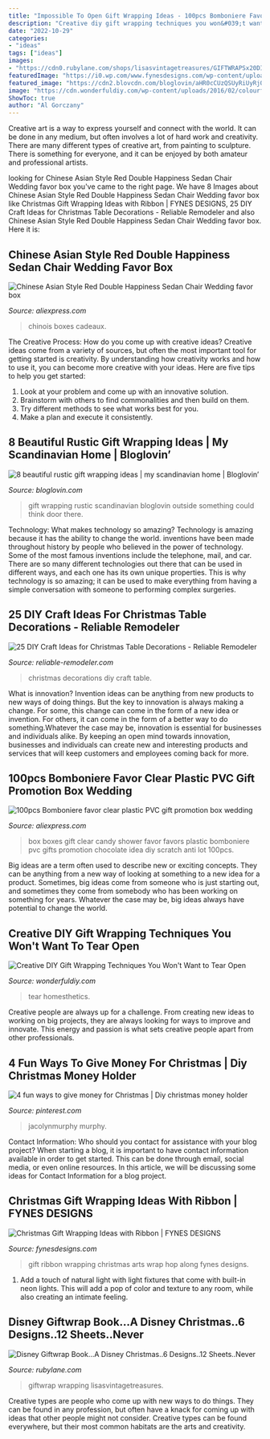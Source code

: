 ```yaml
---
title: "Impossible To Open Gift Wrapping Ideas - 100pcs Bomboniere Favor Clear Plastic Pvc Gift Promotion Box Wedding"
description: "Creative diy gift wrapping techniques you won&#039;t want to tear open"
date: "2022-10-29"
categories:
- "ideas"
tags: ["ideas"]
images:
- "https://cdn0.rubylane.com/shops/lisasvintagetreasures/GIFTWRAPSx20DISNEYx20SHEETSx20BOOK.1L.jpg"
featuredImage: "https://i0.wp.com/www.fynesdesigns.com/wp-content/uploads/2014/12/virginia-gift-wrap.jpg?resize=700%2C995"
featured_image: "https://cdn2.blovcdn.com/bloglovin/aHR0cCUzQSUyRiUyRjQuYnAuYmxvZ3Nwb3QuY29tJTJGLS1oblBraTd3azdZJTJGVm5KMWFKenZzYUklMkZBQUFBQUFBQTVyUSUyRl9HSEdVLXdIei00JTJGczE2MDAlMkYxNjA5NzY5NDYwNV81ZGIzYTg3NmVmX2suanBn?checksum=a2bc92ed4e19f789cc2430db4d4c0b8c0fde1e4f&amp;format=j"
image: "https://cdn.wonderfuldiy.com/wp-content/uploads/2016/02/colourful-tights-wrapping.jpg"
ShowToc: true
author: "Al Gorczany"
---
```



Creative art is a way to express yourself and connect with the world. It can be done in any medium, but often involves a lot of hard work and creativity. There are many different types of creative art, from painting to sculpture. There is something for everyone, and it can be enjoyed by both amateur and professional artists.

	

		
looking for Chinese Asian Style Red Double Happiness Sedan Chair Wedding favor box you've came to the right page. We have 8 Images about Chinese Asian Style Red Double Happiness Sedan Chair Wedding favor box like Christmas Gift Wrapping Ideas with Ribbon | FYNES DESIGNS, 25 DIY Craft Ideas for Christmas Table Decorations - Reliable Remodeler and also Chinese Asian Style Red Double Happiness Sedan Chair Wedding favor box. Here it is:
		
    
## Chinese Asian Style Red Double Happiness Sedan Chair Wedding Favor Box

<img loading=lazy src="https://ae01.alicdn.com/kf/HTB1rQarIVXXXXaZXFXXq6xXFXXX0/Chinese-Asian-Style-Red-Double-Happiness-Sedan-Chair-Wedding-favor-box-50PCS-LOT-party-gift-favor.jpg" onerror="this.onerror=null;this.src='https://tse3.mm.bing.net/th?id=OIP.n7ni-2fpbiBbfSasrEsYNAHaHY&amp;pid=15.1';" alt="Chinese Asian Style Red Double Happiness Sedan Chair Wedding favor box">

_Source: aliexpress.com_

>chinois boxes cadeaux. 

	

The Creative Process: How do you come up with creative ideas?
Creative ideas come from a variety of sources, but often the most important tool for getting started is creativity. By understanding how creativity works and how to use it, you can become more creative with your ideas. Here are five tips to help you get started: 
1. Look at your problem and come up with an innovative solution.
2. Brainstorm with others to find commonalities and then build on them. 
3. Try different methods to see what works best for you. 
4. Make a plan and execute it consistently. 

    
## 8 Beautiful Rustic Gift Wrapping Ideas | My Scandinavian Home | Bloglovin’

<img loading=lazy src="https://cdn2.blovcdn.com/bloglovin/aHR0cCUzQSUyRiUyRjQuYnAuYmxvZ3Nwb3QuY29tJTJGLS1oblBraTd3azdZJTJGVm5KMWFKenZzYUklMkZBQUFBQUFBQTVyUSUyRl9HSEdVLXdIei00JTJGczE2MDAlMkYxNjA5NzY5NDYwNV81ZGIzYTg3NmVmX2suanBn?checksum=a2bc92ed4e19f789cc2430db4d4c0b8c0fde1e4f&amp;format=j" onerror="this.onerror=null;this.src='https://tse1.mm.bing.net/th?id=OIP.-uxtS7sv41L092XBQ40YyQHaLH&amp;pid=15.1';" alt="8 beautiful rustic gift wrapping ideas | my scandinavian home | Bloglovin’">

_Source: bloglovin.com_

>gift wrapping rustic scandinavian bloglovin outside something could think door there. 

	

Technology: What makes technology so amazing?
Technology is amazing because it has the ability to change the world. inventions have been made throughout history by people who believed in the power of technology. Some of the most famous inventions include the telephone, mail, and car. There are so many different technologies out there that can be used in different ways, and each one has its own unique properties. This is why technology is so amazing; it can be used to make everything from having a simple conversation with someone to performing complex surgeries.

    
## 25 DIY Craft Ideas For Christmas Table Decorations - Reliable Remodeler

<img loading=lazy src="http://dyj7luh3166cu.cloudfront.net/wp-content/uploads/sites/6/2016/11/Lanterns.jpg" onerror="this.onerror=null;this.src='https://tse1.mm.bing.net/th?id=OIP.AakqDyeWes3p0ajdlzmKkQAAAA&amp;pid=15.1';" alt="25 DIY Craft Ideas for Christmas Table Decorations - Reliable Remodeler">

_Source: reliable-remodeler.com_

>christmas decorations diy craft table. 

	

What is innovation?
Invention ideas can be anything from new products to new ways of doing things. But the key to innovation is always making a change. For some, this change can come in the form of a new idea or invention. For others, it can come in the form of a better way to do something.Whatever the case may be, innovation is essential for businesses and individuals alike. By keeping an open mind towards innovation, businesses and individuals can create new and interesting products and services that will keep customers and employees coming back for more.

    
## 100pcs Bomboniere Favor Clear Plastic PVC Gift Promotion Box Wedding

<img loading=lazy src="https://ae01.alicdn.com/kf/HTB1RGpCIXXXXXcRXFXXq6xXFXXXq/100pcs-Bomboniere-favor-clear-plastic-PVC-gift-promotion-box-wedding-gift-idea-baby-shower-candy-box.jpg" onerror="this.onerror=null;this.src='https://tse1.mm.bing.net/th?id=OIP.RZkqzmm39oPooajLJa7axwHaHa&amp;pid=15.1';" alt="100pcs Bomboniere favor clear plastic PVC gift promotion box wedding">

_Source: aliexpress.com_

>box boxes gift clear candy shower favor favors plastic bomboniere pvc gifts promotion chocolate idea diy scratch anti lot 100pcs. 

	

Big ideas are a term often used to describe new or exciting concepts. They can be anything from a new way of looking at something to a new idea for a product. Sometimes, big ideas come from someone who is just starting out, and sometimes they come from somebody who has been working on something for years. Whatever the case may be, big ideas always have potential to change the world.

    
## Creative DIY Gift Wrapping Techniques You Won&#039;t Want To Tear Open

<img loading=lazy src="https://cdn.wonderfuldiy.com/wp-content/uploads/2016/02/colourful-tights-wrapping.jpg" onerror="this.onerror=null;this.src='https://tse2.mm.bing.net/th?id=OIP.KN7hN2aMEM_h5Vln9fmFLwHaFh&amp;pid=15.1';" alt="Creative DIY Gift Wrapping Techniques You Won&#039;t Want to Tear Open">

_Source: wonderfuldiy.com_

>tear homesthetics. 

	

Creative people are always up for a challenge. From creating new ideas to working on big projects, they are always looking for ways to improve and innovate. This energy and passion is what sets creative people apart from other professionals.

    
## 4 Fun Ways To Give Money For Christmas | Diy Christmas Money Holder

<img loading=lazy src="https://i.pinimg.com/originals/71/26/2e/71262ed041ebb7a4fb958e260ab9e282.jpg" onerror="this.onerror=null;this.src='https://tse2.mm.bing.net/th?id=OIP.qU86AMqb4uxmIrYx9T6OzAHaK3&amp;pid=15.1';" alt="4 fun ways to give money for Christmas | Diy christmas money holder">

_Source: pinterest.com_

>jacolynmurphy murphy. 

	

Contact Information: Who should you contact for assistance with your blog project?
When starting a blog, it is important to have contact information available in order to get started. This can be done through email, social media, or even online resources. In this article, we will be discussing some ideas for Contact Information for a blog project.

    
## Christmas Gift Wrapping Ideas With Ribbon | FYNES DESIGNS

<img loading=lazy src="https://i0.wp.com/www.fynesdesigns.com/wp-content/uploads/2014/12/virginia-gift-wrap.jpg?resize=700%2C995" onerror="this.onerror=null;this.src='https://tse4.mm.bing.net/th?id=OIP.66CMXW7bxoV_8-UNNCVVaQHaKh&amp;pid=15.1';" alt="Christmas Gift Wrapping Ideas with Ribbon | FYNES DESIGNS">

_Source: fynesdesigns.com_

>gift ribbon wrapping christmas arts wrap hop along fynes designs. 

	

1. Add a touch of natural light with light fixtures that come with built-in neon lights. This will add a pop of color and texture to any room, while also creating an intimate feeling.

    
## Disney Giftwrap Book...A Disney Christmas..6 Designs..12 Sheets..Never

<img loading=lazy src="https://cdn0.rubylane.com/shops/lisasvintagetreasures/GIFTWRAPSx20DISNEYx20SHEETSx20BOOK.1L.jpg" onerror="this.onerror=null;this.src='https://tse2.mm.bing.net/th?id=OIP.En4SdzQMFeN2Nz3LrTQa2QHaJ4&amp;pid=15.1';" alt="Disney Giftwrap Book...A Disney Christmas..6 Designs..12 Sheets..Never">

_Source: rubylane.com_

>giftwrap wrapping lisasvintagetreasures. 

	

Creative types are people who come up with new ways to do things. They can be found in any profession, but often have a knack for coming up with ideas that other people might not consider. Creative types can be found everywhere, but their most common habitats are the arts and creativity.

